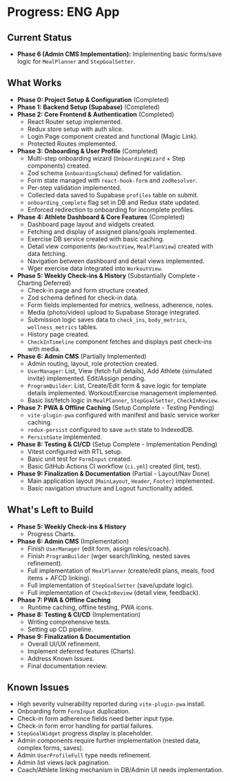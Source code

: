 # Progress: ENG App

## Current Status

*   **Phase 6 (Admin CMS Implementation):** Implementing basic forms/save logic for `MealPlanner` and `StepGoalSetter`.

## What Works

*   **Phase 0: Project Setup & Configuration** (Completed)
*   **Phase 1: Backend Setup (Supabase)** (Completed)
*   **Phase 2: Core Frontend & Authentication** (Completed)
    *   React Router setup implemented.
    *   Redux store setup with auth slice.
    *   Login Page component created and functional (Magic Link).
    *   Protected Routes implemented.
*   **Phase 3: Onboarding & User Profile** (Completed)
    *   Multi-step onboarding wizard (`OnboardingWizard` + Step components) created.
    *   Zod schema (`onboardingSchema`) defined for validation.
    *   Form state managed with `react-hook-form` and `zodResolver`.
    *   Per-step validation implemented.
    *   Collected data saved to Supabase `profiles` table on submit.
    *   `onboarding_complete` flag set in DB and Redux state updated.
    *   Enforced redirection to onboarding for incomplete profiles.
*   **Phase 4: Athlete Dashboard & Core Features** (Completed)
    *   Dashboard page layout and widgets created.
    *   Fetching and display of assigned plans/goals implemented.
    *   Exercise DB service created with basic caching.
    *   Detail view components (`WorkoutView`, `MealPlanView`) created with data fetching.
    *   Navigation between dashboard and detail views implemented.
    *   Wger exercise data integrated into `WorkoutView`.
*   **Phase 5: Weekly Check-ins & History** (Substantially Complete - Charting Deferred)
    *   Check-in page and form structure created.
    *   Zod schema defined for check-in data.
    *   Form fields implemented for metrics, wellness, adherence, notes.
    *   Media (photo/video) upload to Supabase Storage integrated.
    *   Submission logic saves data to `check_ins`, `body_metrics`, `wellness_metrics` tables.
    *   History page created.
    *   `CheckInTimeline` component fetches and displays past check-ins with media.
*   **Phase 6: Admin CMS** (Partially Implemented)
    *   Admin routing, layout, role protection created.
    *   `UserManager`: List, View (fetch full details), Add Athlete (simulated invite) implemented. Edit/Assign pending.
    *   `ProgramBuilder`: List, Create/Edit form & save logic for template details implemented. Workout/Exercise management implemented.
    *   Basic list/fetch logic in `MealPlanner`, `StepGoalSetter`, `CheckInReview`.
*   **Phase 7: PWA & Offline Caching** (Setup Complete - Testing Pending)
    *   `vite-plugin-pwa` configured with manifest and basic service worker caching.
    *   `redux-persist` configured to save `auth` state to IndexedDB.
    *   `PersistGate` implemented.
*   **Phase 8: Testing & CI/CD** (Setup Complete - Implementation Pending)
    *   Vitest configured with RTL setup.
    *   Basic unit test for `FormInput` created.
    *   Basic GitHub Actions CI workflow (`ci.yml`) created (lint, test).
*   **Phase 9: Finalization & Documentation** (Partial - Layout/Nav Done)
    *   Main application layout (`MainLayout`, `Header`, `Footer`) implemented.
    *   Basic navigation structure and Logout functionality added.

## What's Left to Build

*   **Phase 5: Weekly Check-ins & History**
    *   Progress Charts.
*   **Phase 6: Admin CMS** (Implementation)
    *   Finish `UserManager` (edit form, assign roles/coach).
    *   Finish `ProgramBuilder` (wger search/linking, nested saves refinement).
    *   Full implementation of `MealPlanner` (create/edit plans, meals, food items + AFCD linking).
    *   Full implementation of `StepGoalSetter` (save/update logic).
    *   Full implementation of `CheckInReview` (detail view, feedback).
*   **Phase 7: PWA & Offline Caching**
    *   Runtime caching, offline testing, PWA icons.
*   **Phase 8: Testing & CI/CD** (Implementation)
    *   Writing comprehensive tests.
    *   Setting up CD pipeline.
*   **Phase 9: Finalization & Documentation**
    *   Overall UI/UX refinement.
    *   Implement deferred features (Charts).
    *   Address Known Issues.
    *   Final documentation review.

## Known Issues

*   High severity vulnerability reported during `vite-plugin-pwa` install.
*   Onboarding form `FormInput` duplication.
*   Check-in form adherence fields need better input type.
*   Check-in form error handling for partial failures.
*   `StepGoalWidget` progress display is placeholder.
*   Admin components require further implementation (nested data, complex forms, saves).
*   Admin `UserProfileFull` type needs refinement.
*   Admin list views lack pagination.
*   Coach/Athlete linking mechanism in DB/Admin UI needs implementation. 